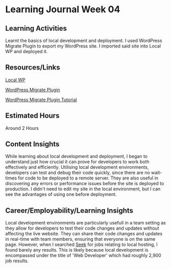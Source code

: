 # Learning Journal Week 04
## Learning Activities
Learnt the basics of local development and deployment.
I used WordPress Migrate Plugin to export my WordPress site.
I imported said site into Local WP and deployed it. 

## Resources/Links
[Local WP](https://localwp.com/)

[WordPress Migrate Plugin](https://wordpress.org/plugins/wp-migrate-db/?utm_source=local-app&utm_medium=local-internal&utm_content=wp-migrate-download-wp-plugin-repo&utm_campaign=local)

[WordPress Migrate Plugin Tutorial](https://deliciousbrains.com/wp-migrate-db-pro/doc/importing-wordpress-local-development-environment/)

## Estimated Hours
Around 2 Hours

## Content Insights
While learning about local development and deployment, I began to understand just how crucial it can prove for developers to work both effectively and efficiently. Utilising local development environments, developers can test and debug their code quickly, since there are no wait-times for code to be deployed to a remote server. They are also useful in discovering any errors or performance issues before the site is deployed to production. I didn't need to edit my site in the local environment, but I can see the advantages of using one before deployment.

## Career/Employability/Learning Insights
Local development environments are particularly usefull in a team setting as they allow for developers to test their code changes and updates without affecting the live website. They can share their code changes and updates in real-time with team members, ensuring that everyone is on the same page. However, when I searched [Seek](https://www.seek.com.au/jobs) for jobs relating to local hosting, I found barely any results. This is likely because local development is encompassed under the title of 'Web Developer' which had roughly 2,900 job results.